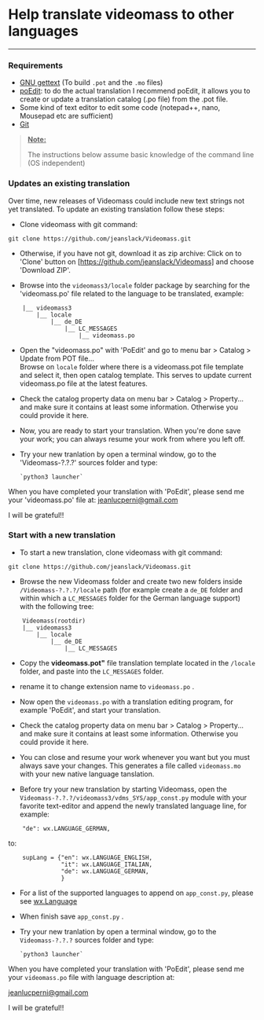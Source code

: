 # Help translate videomass to other languages
-----------------

### Requirements
- [GNU gettext](https://www.gnu.org/software/gettext) (To build `.pot` and the 
`.mo` files)
- [poEdit](https://poedit.net/): to do the actual translation I recommend poEdit, 
it allows you to create or update a translation catalog (.po file) from the .pot file.
- Some kind of text editor to edit some code (notepad++, nano, Mousepad etc are sufficient)
- [Git](https://git-scm.com/downloads)

> <ins>**Note:**</ins>
>
> The instructions below assume basic knowledge of the command line (OS independent)

### Updates an existing translation
Over time, new releases of Videomass could include new text strings not yet 
translated. To update an existing translation follow these steps:

- Clone videomass with git command:
```
git clone https://github.com/jeanslack/Videomass.git
```

- Otherwise, if you have not git, download it as zip archive:
Click on to 'Clone' button on [https://github.com/jeanslack/Videomass] and
choose 'Download ZIP'.

- Browse into the `videomass3/locale` folder package by searching for the 'videomass.po' 
file related to the language to be translated, example:
``` Videomass(rootdir)
    |__ videomass3
        |__ locale
            |__ de_DE
                |__ LC_MESSAGES
                    |__ videomass.po
```

- Open the "videomass.po" with 'PoEdit' and go to menu bar > Catalog > 
Update from POT file...   
Browse on `locale` folder where there is a videomass.pot file template and 
select it, then open catalog template. This serves to update current videomass.po 
file at the latest features.

- Check the catalog property data on menu bar > Catalog > Property... 
and make sure it contains at least some information. Otherwise you could provide 
it here.

- Now, you are ready to start your translation. When you're done save your work; 
you can always resume your work from where you left off.

- Try your new tranlation by open a terminal window, go to the 'Videomass-?.?.?' 
sources folder and type:   

      `python3 launcher`

When you have completed your translation with 'PoEdit', please send me your 
'videomass.po' file at: <jeanlucperni@gmail.com>   

I will be grateful!!

### Start with a new translation

- To start a new translation, clone videomass with git command:
```
git clone https://github.com/jeanslack/Videomass.git
```

- Browse the new Videomass folder and create two new folders inside 
`/Videomass-?.?.?/locale` path (for example create a `de_DE` folder and within 
which a `LC_MESSAGES` folder for the German language support) with the following tree:
```
    Videomass(rootdir)
    |__ videomass3
        |__ locale
            |__ de_DE
                |__ LC_MESSAGES
```
                
- Copy the **videomass.pot"** file translation template located in the `/locale` 
folder, and paste into the `LC_MESSAGES` folder.

- rename it to change extension name to `videomass.po` . 

- Now open the `videomass.po` with a translation editing program, for example 
'PoEdit', and start your translation.

- Check the catalog property data on menu bar > Catalog > Property... 
and make sure it contains at least some information. Otherwise you could provide 
it here.

- You can close and resume your work whenever you want but you must always save 
your changes. This generates a file called `videomass.mo` with your new native 
language tanslation.

- Before try your new translation by starting Videomass, open the 
`Videomass-?.?.?/videomass3/vdms_SYS/app_const.py` module with your favorite 
text-editor and append the newly translated language line, for example:
```
    "de": wx.LANGUAGE_GERMAN,
```
to:
```
    supLang = {"en": wx.LANGUAGE_ENGLISH,
               "it": wx.LANGUAGE_ITALIAN,
               "de": wx.LANGUAGE_GERMAN,
               }
```
- For a list of the supported languages to append on `app_const.py`, please see 
[wx.Language](https://wxpython.org/Phoenix/docs/html/wx.Language.enumeration.html#wx-language)

- When finish save `app_const.py` .

- Try your new tranlation by open a terminal window, go to the `Videomass-?.?.?` 
sources folder and type: 

      `python3 launcher`

When you have completed your translation with 'PoEdit', please send me your 
`videomass.po` file with language description at:

<jeanlucperni@gmail.com>

I will be grateful!!
